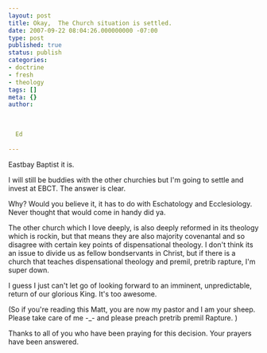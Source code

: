 ```yaml
---
layout: post
title: Okay,  The Church situation is settled.
date: 2007-09-22 08:04:26.000000000 -07:00
type: post
published: true
status: publish
categories:
- doctrine
- fresh
- theology
tags: []
meta: {}
author:
  
  
  
  Ed
  
---
```

<p>Eastbay Baptist it is.</p>
<p>I will still be buddies with the other churchies but I'm going to settle and invest at EBCT.  The answer is clear.</p>
<p>Why? Would you believe it, it has to do with Eschatology and Ecclesiology. Never thought that would come in handy did ya.</p>
<p>The other church which I love deeply, is also deeply reformed in its theology which is rockin, but that means they are also majority covenantal and so disagree with certain key points of dispensational theology.  I don't think its an issue to divide us as fellow bondservants in Christ, but if there is a church that teaches dispensational theology and premil, pretrib rapture, I'm super down.</p>
<p>I guess I just can't let go of looking forward to an imminent, unpredictable, return of our glorious King.  It's too awesome.</p>
<p>(So if you're reading this Matt, you are now my pastor and I am your sheep. Please take care of me -_- and please preach pretrib premil Rapture. )</p>
<p>Thanks to all of you who have been praying for this decision. Your prayers have been answered.</p>
